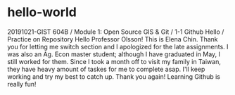 # hello-world
20191021-GIST 604B / Module 1: Open Source GIS &amp; Git / 1-1 Github Hello / Practice on Repository
Hello Professor Olsson! This is Elena Chin. Thank you for letting me switch section and I apologized for the late assignments. 
I was also an Ag. Econ master student; although I have graduated in May, I still worked for them. Since I took a month off to visit my family in Taiwan, they have heavy amount of taskes for me to complete asap. I'll keep working and try my best to catch up. Thank you again! 
Learning Github is really fun!
